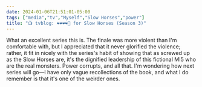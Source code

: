 ```yaml
---
date: 2024-01-06T21:51:01-05:00
tags: ["media","tv","Myself","Slow Horses","power"]
title: "📺 tvblog: ❤️❤️❤️❤️🖤 for Slow Horses (Season 3)"
---
```

What an excellent series this is. The finale was more violent than I'm comfortable with, but I appreciated that it never glorified the violence; rather, it fit in nicely with the series's habit of showing that as screwed up as the Slow Horses are, it's the dignified leadership of this fictional MI5 who are the real monsters. Power corrupts, and all that. I'm wondering how next series will go—I have only vague recollections of the book, and what I do remember is that it's one of the weirder ones.